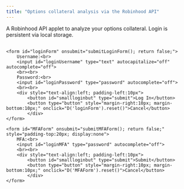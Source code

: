 ```yaml
---
title: "Options collateral analysis via the Robinhood API"
---
```


A Robinhood API applet to analyze your options collateral. Login is persistent via local storage.




<div style="margin-top:30px">
	<div id="profileData" style="text-align:center; display:none; padding-top:20px; border-bottom:solid; margin-bottom:40px">
		<div style="text-align:center; padding-bottom:20px">
		<button onclick="getData();">Account Value</button>
		<button id="optionButton" onclick="getData(); getOptions();">Options Collateral</button>
		<button id="optionButton" onclick="logout();">Log Out</button>
		</div>		
		<div style="font-weight:bold; padding-top:20px">Total value: <span id="accountValue">&nbsp;&nbsp;&nbsp;&nbsp;&nbsp;</span> &nbsp;&nbsp;&nbsp;&nbsp;&nbsp; Cash available: <span id="cash"></span></div>	
		<div style="padding-top:20px">Near or in the money:
		<ul style="overflow:auto; max-height:50vh; list-style-type:none; padding-left:0px;margin-bottom:20px;" id="itm"></ul>
		</div>			
		<div style="padding-top:20px">Incomplete spreads:
		<ul style="overflow:auto; max-height:50vh; list-style-type:none; padding-left:0px;margin-bottom:20px;" id="singles"></ul>
		</div>		
		<div style="padding-top:20px">Incomplete condors:
		<ul style="overflow:auto; max-height:50vh; list-style-type:none; padding-left:0px;margin-bottom:20px;" id="unpaired"></ul>
		</div>		
		<div style="padding-top:20px">Spread buybacks:
		<ul style="overflow:auto; max-height:50vh; list-style-type:none; padding-left:0px;margin-bottom:20px;" id="release"></ul>
		</div>		
		<div style="padding-top:20px">Condor buybacks:
		<ul style="overflow:auto; max-height:50vh; list-style-type:none; padding-left:0px;margin-bottom:20px;" id="condorRelease"></ul>
		</div>				
		<div style="padding-top:20px; padding-bottom:20px;">Incomplete condor buybacks:
		<ul style="overflow:auto; max-height:50vh; list-style-type:none; padding-left:0px;margin-bottom:20px;" id="ncRelease"></ul>
		</div>		
	</div>
	
	<form id="loginForm" onsubmit="submitLoginForm(); return false;">	
		Username:<br>
		<input id="loginUsername" type="text" autocapitalize="off" autocomplete="off">
		<br><br>
		Password:<br>
		<input id="loginPassword" type="password" autocomplete="off">		
		<br><br>
		<div style="text-align:left; padding-left:10px">
			<button id="smallloginbut" type="submit">Log In</button>
			<button type="button" style="margin-right:10px; margin-bottom:10px;" onclick="D('loginForm').reset()">Cancel</button>
    		</div>
	</form> 
	
	<form id="MFAForm" onsubmit="submitMFAForm(); return false;" style="padding-top:20px; display:none">	
		MFA:<br>
		<input id="loginMFA" type="password" autocomplete="off">		
		<br><br>
		<div style="text-align:left; padding-left:10px">
			<button id="smallloginbut" type="submit">Submit</button>
			<button type="button" style="margin-right:10px; margin-bottom:10px;" onclick="D('MFAForm').reset()">Cancel</button>
    		</div>
	</form> 
</div>

<script>/////////////////////////////////////////////////////////

var currentID;
var form = {};
var authData = {};
var authHeader = {};
	
var optionsBySymbol = {};
	

	
if (typeof(Storage) !== "undefined") {
	authHeader = {'Authorization': localStorage.getItem("authString") };
	if (localStorage.getItem("authString")) D('profileData').style.display = "block";
} 	
	
function D(str) { return document.getElementById(str); }
	
function logout() {
	D('cash').textContent = "";
	D('accountValue').textContent = "\xa0\xa0\xa0\xa0\xa0";
	wipeDOM();
	
	currentID = "";
	form = {};
	authData = {};
	authHeader = {};	
	optionsBySymbol = {};
	
	hide('profileData');
	
	// if (typeof(Storage) !== "undefined") localStorage.setItem("authString", "");
}
	
function clearDOM(myNode) {
	while (myNode.firstChild) {
		myNode.removeChild(myNode.lastChild);
	}
}
	
function wipeDOM() {	
	clearDOM(D('singles'));
	clearDOM(D('unpaired'));
	clearDOM(D('release'));
	clearDOM(D('condorRelease'));
	clearDOM(D('ncRelease'));
	clearDOM(D('itm'));
}
	
function addCol(text, width, li) {								       
	let col = make('span');
	col.style.width = width;
	col.style.display = "inline-block";
	col.style.textAlign = "center";
	col.textContent = text;
	li.appendChild(col);  
	return col;
}		
	
function fetchData(url, method, data) {
	if (data) {
	return fetch("https://sandboxansyble.herokuapp.com/cors/", 
		{cache:'no-cache', headers: {method: method, url: url, 'json-data': JSON.stringify(data) }}).then(function(response) {
		return response.json();
	});
	} else {
	return fetch("https://sandboxansyble.herokuapp.com/cors/", 
		{cache:'no-cache', headers: {method: method, url: url }}).then(function(response) {
		return response.json();
	});						  
	}
}
	
function generate_device_token() {
    let rands = [];
    for (let i = 0; i < 16; i++) {
        rands.push((Math.round(4294967296.0 * Math.random()) >> ((3 & i) << 3)) & 255);
    }

    let hexa = [];
    for (let i = 0; i < 256; i++) {	
	let myhex = (i + 256).toString(16).substring(1);
        hexa.push(myhex);
    }

    let id = "";
    for (let i = 0; i < 16; i++) {
        id += hexa[rands[i]];
        if ((i == 3) || (i == 5) || (i == 7) || (i == 9)) id += "-";
    }
   return id;
}

function submitLoginForm() {
	let mytoken = generate_device_token();
	form = {
		'client_id': 'c82SH0WZOsabOXGP2sxqcj34FxkvfnWRZBKlBjFS',
		'expires_in': 86400,
		'grant_type': 'password',
		'password': D('loginPassword').value,
		'username': D('loginUsername').value,
		'scope': 'internal',
		'challenge_type': "sms",
		'device_token': mytoken
	};

	fetchData("https://api.robinhood.com/oauth2/token/", 'POST', {form:form}).then(function(data){
		show('MFAForm');
		if (data.challenge) currentID = data.challenge.id;
	});
}
  
function submitMFAForm() {
	fetchData('https://api.robinhood.com/challenge/' + currentID + '/respond/', 'POST', { form:{ 'response': D('loginMFA').value }}).then(function(data){
		fetchData("https://api.robinhood.com/oauth2/token/", 'POST', {form:form, headers:{'X-ROBINHOOD-CHALLENGE-RESPONSE-ID':currentID}}).then(function(data){
			hide('MFAForm');
			show('profileData');
			authData = data;
			authHeader = {'Authorization':data.token_type + " " + data.access_token};
	
			if (typeof(Storage) !== "undefined") localStorage.setItem("authString", data.token_type + " " + data.access_token);
		});
	});
}

function getData() {	
//	fetchData("https://api.robinhood.com/accounts/", 'GET', {headers:authHeader}).then(function(data) {
//		//D('cash').textContent = "Cash available: $" + parseFloat(data.results[0].cash_available_for_withdrawal).toFixed(2);
//		console.log("Accounts");
//		console.log(data);
//	});
	fetchData("https://api.robinhood.com/portfolios/", 'GET', {headers:authHeader}).then(function(data) {
		let growth = data.results[0].equity - data.results[0].equity_previous_close;
		
		if (growth > 0) D("accountValue").style.color = "#1a8";
		else if (growth < 0) D("accountValue").style.color = "#F00";
		D('accountValue').textContent = "$" + parseFloat(data.results[0].equity).toFixed(2) + " ($" 
			+ parseFloat(growth).toFixed(2) +")";
		D('cash').textContent = "$" + parseFloat(data.results[0].withdrawable_amount).toFixed(2);
		console.log("Portfolios");
		console.log(data);
	});
}	
	
function getOptions() {	
D('optionButton').disabled = true;
fetchData("https://api.robinhood.com/options/positions/?nonzero=True", 'GET', { headers:authHeader }).then(function(data) {
	console.log(data);
	let accountOptions = data.results;

	let promises = [];
	optionsBySymbol = {};
	taskBySymbol = {};
	for (let i = 0; i < accountOptions.length; i++) {			
		if (!optionsBySymbol[accountOptions[i].chain_symbol]) {
			optionsBySymbol[accountOptions[i].chain_symbol] = {shortCall:[], shortPut:[], defCall:[], defPut:[]};
			taskBySymbol[accountOptions[i].chain_symbol] = [];
		}
		
		let task = fetchData(accountOptions[i].option, 'GET').then(function(optionData) {
			let quantity = parseInt(accountOptions[i].quantity);
			for(let j = 0; j < quantity; j++) {
				let dat = {expire:optionData.expiration_date, strike:Math.round(parseFloat(optionData.strike_price)*100)};
				if (accountOptions[i].type == "short") {
					if (optionData.type == "call") optionsBySymbol[optionData.chain_symbol].shortCall.push(dat);
					else optionsBySymbol[optionData.chain_symbol].shortPut.push(dat);
				}
				if (accountOptions[i].type == "long") {
					if (optionData.type == "call") optionsBySymbol[optionData.chain_symbol].defCall.push(dat);
					else optionsBySymbol[optionData.chain_symbol].defPut.push(dat);
				}
			}
		});
		promises.push(task);
		taskBySymbol[accountOptions[i].chain_symbol].push(task);
	}
	
	
	let queryString = "";
	wipeDOM();
	for (let symbol in taskBySymbol) {
		queryString += symbol + ",";
		Promise.all(taskBySymbol[symbol]).then(function() {
			optionsBySymbol[symbol].shortPut.sort(function(b, a) {
				if (a.expire > b.expire) return 1;
				else if (a.expire < b.expire) return -1;
				else if (a.strike > b.strike) return 1;
				else if (a.strike < b.strike) return -1;
				else return 0;					
			});
			optionsBySymbol[symbol].defPut.sort(function(b, a) { 
				// not really needed: the job applicants can come in any order, and find the best job
				// for them. If there is a better job applicant before them, they won't get this job. If the applicant
				// comes later, they will get displaced at that time.
				if (a.expire < b.expire) return 1;
				else if (a.expire > b.expire) return -1;
				else if (a.strike > b.strike) return 1;
				else if (a.strike < b.strike) return -1;
				else return 0;					
			});

			let append = optionsBySymbol[symbol].shortCall.length - optionsBySymbol[symbol].defCall;
			for (let i = 0; i < append; i++) {
				 optionsBySymbol[symbol].defCall.push({expire:"never", strike:0});
			}

			optionsBySymbol[symbol].shortCall.sort(function(b, a) { // needed due to the break in the loop!
				if (a.expire > b.expire) return 1;
				else if (a.expire < b.expire) return -1;
				else if (a.strike < b.strike) return 1;
				else if (a.strike > b.strike) return -1;
				else return 0;					
			});
			optionsBySymbol[symbol].defCall.sort(function(b, a) {
				if (a.expire < b.expire) return 1;
				else if (a.expire > b.expire) return -1;
				else if (a.strike < b.strike) return 1;
				else if (a.strike > b.strike) return -1;
				else return 0;					
			});

			pair(symbol);
			let totalCollateral = condor(symbol, true);
			let totalPutCollateral = noCondorPuts(symbol);
			let totalCallCollateral = noCondorCalls(symbol);

			for (let i = 0; i < optionsBySymbol[symbol].shortPut.length; i++) {
				let me = optionsBySymbol[symbol].shortPut[i];
				let myStrike = me.strike;
				let friend = me.friend;
				if (friend) {
					clearOption(friend);
					clearOption(me);
					me.strike = 0;

					findPutPair(symbol, friend);
					me.closeRelease = totalCollateral - condor(symbol);
					me.ncRelease = totalPutCollateral - noCondorPuts(symbol);

					me.strike = myStrike;
					findPutPair(symbol, null, me);
				} else me.closeRelease = myStrike;
			}

			for (let i = 0; i < optionsBySymbol[symbol].shortCall.length; i++) {
				let me = optionsBySymbol[symbol].shortCall[i];
				let myExpire = me.expire;
				let friend = me.friend;

				clearOption(friend);
				clearOption(me);
				me.expire = "neverplus";
				me.collateral = 0;

				findCallPair(symbol, friend);			
				me.closeRelease = totalCollateral - condor(symbol);
				me.ncRelease = totalCallCollateral - noCondorCalls(symbol);

				me.condorPair = [];
				for (let j = 0; j < optionsBySymbol[symbol].shortPut.length; j++) {
					let mypair = optionsBySymbol[symbol].shortPut[j];
					let myPairStrike = mypair.strike;
					let pairFriend = mypair.friend;
					if (pairFriend) {
						clearOption(pairFriend);
						clearOption(mypair);
						mypair.strike = 0;

						findPutPair(symbol, pairFriend);
						me.condorPair.push({condorPair:mypair, condorRelease:totalCollateral - condor(symbol)});

						mypair.strike = myPairStrike;
						findPutPair(symbol, null, mypair);
					}
				}

				me.expire = myExpire;
				delete me.collateral;
				findCallPair(symbol, null, me);
			}
			
			let d = new Date(Date.now() + 1000*60*60*24*21).toISOString();	
			fetch("https://api.tdameritrade.com/v1/marketdata/chains?apikey=T1V8GYUYK3GKC7HG3L23O9XBJ5OH1C4F&symbol=" 
				+ symbol + "&range=OTM&toDate=" + d).then(function(response) {
				return response.json();
			}).then(function(data) {
			console.log(data);
			if (data.status == "SUCCESS") {
				let dateMapData = {};
				for (let contractDate in data.putExpDateMap) {
					let expiration = contractDate.substring(0, 10);
					dateMapData[expiration] = contractDate;
				}					
				function dateMap(expiration) { return dateMapData[expiration]; }
				function strikeMap(strike) { return (strike/100).toFixed(1).toString();	}
					
					
				let myPuts = optionsBySymbol[symbol].shortPut;
				let myCalls = optionsBySymbol[symbol].shortCall;
					
				let myPutBuys = optionsBySymbol[symbol].defPut;
				let myCallBuys = optionsBySymbol[symbol].defCall;
					
				myPutBuys.forEach(function(contract) {
					if (!contract.friend) {
						let li = make('li');	
						li.onmouseenter = function() { this.style.fontWeight = "bold"; }
						li.onmouseleave = function() { this.style.fontWeight = ""; }
						li.style.textAlign = "center";	
						addCol(symbol, "100px", li);	
						addCol("Put", "100px", li);
						addCol(contract.expire, "150px", li);
						addCol("$" + contract.strike/100, "100px", li);
						let prem = 0;
						if (data.putExpDateMap[dateMap(contract.expire)])
							prem = data.putExpDateMap[dateMap(contract.expire)][strikeMap(contract.strike)][0].bid;
						let col = addCol(prem.toFixed(2), "100px", li);
						if (prem > 0) col.style.backgroundColor = "#ddf";
						D('singles').appendChild(li);
					}
				});

				myCallBuys.forEach(function(contract) {
					if (!contract.friend) {
						let li = make('li');	
						li.onmouseenter = function() { this.style.fontWeight = "bold"; }
						li.onmouseleave = function() { this.style.fontWeight = ""; }
						li.style.textAlign = "center";	
						addCol(symbol, "100px", li);	
						addCol("Call", "100px", li);
						addCol(contract.expire, "150px", li);
						addCol("$" + contract.strike/100, "100px", li);
						let prem = 0;
						if (data.callExpDateMap[dateMap(contract.expire)])
							prem = data.callExpDateMap[dateMap(contract.expire)][strikeMap(contract.strike)][0].bid;
						let col = addCol(prem.toFixed(2), "100px", li);
						if (prem > 0) col.style.backgroundColor = "#ddf";
						D('singles').appendChild(li);
					}
				});

				let bestPut = null;
				let ncPut = null;
				myPuts.forEach(function(contract) {
				if (data.putExpDateMap[dateMap(contract.expire)]) {
					if (!data.putExpDateMap[dateMap(contract.expire)][strikeMap(contract.strike)]) console.log(contract);
					contract.premium = data.putExpDateMap[dateMap(contract.expire)][strikeMap(contract.strike)][0].ask;
					let expirationM = data.putExpDateMap[dateMap(contract.expire)][strikeMap(contract.strike)][0].expirationDate;
					contract.rate = 100*100*contract.premium*365*1000*60*60*24/(contract.closeRelease*(1000*60*60*66 + expirationM-Date.now()));
					if ((!bestPut && contract.closeRelease > 0) || (bestPut && contract.rate < bestPut.rate)) bestPut = contract;

					contract.ncRate = 100*100*contract.premium*365*1000*60*60*24/(contract.ncRelease*(1000*60*60*66 + expirationM-Date.now()));
					if ((!ncPut && contract.ncRelease > 0) || (ncPut && contract.ncRate < ncPut.ncRate)) ncPut = contract;
				}
				});

				let bestCondor = {call:null, put:null, rate:Infinity};
				let bestCall = null;
				let ncCall = null;
				myCalls.forEach(function(contract) {
				if (data.callExpDateMap[dateMap(contract.expire)]) {
					contract.premium = data.callExpDateMap[dateMap(contract.expire)][strikeMap(contract.strike)][0].ask;
					let expirationM = data.callExpDateMap[dateMap(contract.expire)][strikeMap(contract.strike)][0].expirationDate;
					contract.rate = 100*100*contract.premium*365*1000*60*60*24/(contract.closeRelease*(1000*60*60*66 + expirationM-Date.now()));
					if ((!bestCall && contract.closeRelease > 0) || (bestCall && contract.rate < bestCall.rate)) bestCall = contract;

					contract.ncRate = 100*100*contract.premium*365*1000*60*60*24/(contract.ncRelease*(1000*60*60*66 + expirationM-Date.now()));
					if ((!ncCall && contract.ncRelease > 0) || (ncCall && contract.ncRate < ncCall.ncRate)) ncCall = contract;

					contract.condorPair.forEach(function(pair) {
						let contract2 = pair.condorPair;
					if (contract2.expire == contract.expire) {
						contract2.premium = data.putExpDateMap[dateMap(contract.expire)][(contract2.strike/100).toFixed(1).toString()][0].ask;
						let minExp = data.putExpDateMap[dateMap(contract.expire)][(contract2.strike/100).toFixed(1).toString()][0].expirationDate;
						if (expirationM < minExp) minExp = expirationM
						let condorRate = 100*100*(contract2.premium + contract.premium)*365*1000*60*60*24/(pair.condorRelease*(1000*60*60*66 + minExp-Date.now()));
						if (condorRate < bestCondor.rate) {
							bestCondor = {call:contract, put:contract2, premium:(contract2.premium + contract.premium), rate:condorRate, release:pair.condorRelease};
						}
					}
					});
				}
				});

				function addColStock(li, symbol, type, obj) {
					li.onmouseenter = function() { this.style.fontWeight = "bold"; }
					li.onmouseleave = function() { this.style.fontWeight = ""; }
					li.style.textAlign = "center";	
					addCol(symbol, "75px", li);	
					addCol(type, "75px", li);
					addCol(obj.expire, "125px", li);
					addCol("$" + obj.strike/100, "75px", li);
				}

				function addOrdered(li, element) {
					let toAdd = true;
					for (let j = 0; j < element.children.length; j++) {
						if (parseFloat(li.title) < parseFloat(element.children[j].title)) {
							element.insertBefore(li, element.children[j]);
							toAdd = false;
							break;
						}
					}
					if (toAdd) element.appendChild(li);
				}

				function addColCost(li, elt, rate, collateral) {
					li.title = rate;
					let col = addCol(elt.premium.toFixed(2), "75px", li);
					col.style.backgroundColor = "#ddf";
					col = addCol("$" + collateral, "75px", li);
					col.style.backgroundColor = "#ddf";
					col = addCol(Math.round(rate) + "%", "75px", li);
					col.style.backgroundColor = "#ddf";
				}

				if (ncPut) {						
					let li = make('li');	
					addColStock(li, symbol, "Put", ncPut);
					addColCost(li, ncPut, ncPut.ncRate, ncPut.ncRelease);
					addOrdered(li, D('ncRelease'));
				}
				if (bestPut) {						
					let li = make('li');	
					addColStock(li, symbol, "Put", bestPut);
					addColCost(li, bestPut, bestPut.rate, bestPut.closeRelease);
					addOrdered(li, D('release'));
				}
				if (ncCall) {					
					let li = make('li');
					addColStock(li, symbol, "Call", ncCall);
					addColCost(li, ncCall, ncCall.ncRate, ncCall.ncRelease);
					addOrdered(li, D('ncRelease'));
				}
				if (bestCall) {					
					let li = make('li');	
					addColStock(li, symbol, "Call", bestCall);
					addColCost(li, bestCall, bestCall.rate, bestCall.closeRelease);
					addOrdered(li, D('release'));
				}
				if (bestCondor.release) {
					let li = make('li');
					addColStock(li, symbol, "Call", bestCondor.call);

					addCol("Put", "75px", li);
					addCol(bestCondor.put.expire, "125px", li);
					addCol("$" + bestCondor.put.strike/100, "75px", li);

					addColCost(li, bestCondor, bestCondor.rate, bestCondor.release);					
					addOrdered(li, D('condorRelease'));
				}
			} 			       	       
			});
			
		});
	}
	
	Promise.all(promises).then(function() {
		D('optionButton').disabled = false;
		fetchData('https://query1.finance.yahoo.com/v7/finance/quote?symbols=' + queryString, 'GET').then(function(data) {
		for (let i = 0; i < data.quoteResponse.result.length; i++) {
			let myPuts = optionsBySymbol[data.quoteResponse.result[i].symbol].shortPut;
			let myCalls = optionsBySymbol[data.quoteResponse.result[i].symbol].shortCall;

			myPuts.forEach(function(contract) {
				if (contract.strike > 100*0.97*data.quoteResponse.result[i].regularMarketPrice) {
					let li = make('li');	
					li.onmouseenter = function() { this.style.fontWeight = "bold"; }
					li.onmouseleave = function() { this.style.fontWeight = ""; }
					li.style.textAlign = "center";	
					addCol(data.quoteResponse.result[i].symbol, "100px", li);	
					addCol("Put", "100px", li);
					addCol(contract.expire, "150px", li);
					addCol("$" + contract.strike/100, "100px", li);
					D('itm').appendChild(li);
				}
			});

			myCalls.forEach(function(contract) {
				if (contract.strike < 100*1.03*data.quoteResponse.result[i].regularMarketPrice) {
					let li = make('li');	
					li.onmouseenter = function() { this.style.fontWeight = "bold"; }
					li.onmouseleave = function() { this.style.fontWeight = ""; }
					li.style.textAlign = "center";	
					addCol(data.quoteResponse.result[i].symbol, "100px", li);	
					addCol("Call", "100px", li);
					addCol(contract.expire, "150px", li);
					addCol("$" + contract.strike/100, "100px", li);
					D('itm').appendChild(li);
				}
			});
		}
		});
	});
});
}	
	
function pair(symbol) {
	for (let i = 0; i < optionsBySymbol[symbol].shortPut.length; i++) {
		findPutPair(symbol, null, optionsBySymbol[symbol].shortPut[i]);
	}

	for (let i = 0; i < optionsBySymbol[symbol].shortCall.length; i++) {
		findCallPair(symbol, null, optionsBySymbol[symbol].shortCall[i]);
	}
}
	
function findCallPair(symbol, defCall, shortCall) {	
	let data = optionsBySymbol[symbol];
	let maxGain = 0;
	let collateral = Infinity;
	let candidate = null;
	let seeker = defCall;
	if (!seeker) seeker = shortCall;
	if (defCall) {
		for (let j = 0; j < data.shortCall.length; j++) {
			if (evaluate(defCall, data.shortCall[j], data.shortCall[j])) break;
		}
	}
	if (shortCall) {
		for (let j = 0; j < data.defCall.length; j++) {
			if (evaluate(data.defCall[j], shortCall, data.defCall[j])) break;
		}
	}
	
	function evaluate(defCall, shortCall, subject) {
		if (defCall.expire >= shortCall.expire 
		    && (callGain(defCall, shortCall, subject) > maxGain || (maxGain == Infinity && callCollateral(defCall, shortCall) < collateral ))) {
			maxGain = callGain(defCall, shortCall, subject);
			collateral = callCollateral(defCall, shortCall);
			candidate = subject;
			if (callGain(defCall, shortCall, subject) == Infinity) return true;
			if (candidate.friend) return true;
		}
		return false;
	}
	
	if (candidate) {
		let orphan = candidate.friend;
		if (orphan) clearOption(orphan);
		
		candidate.friend = seeker;
		seeker.friend = candidate;
		candidate.collateral = collateral;
		seeker.collateral = collateral;

		if (orphan) {
			if (defCall) findCallPair(symbol, orphan);
			else if (shortCall) findCallPair(symbol, null, orphan);
		}
	}	

	function callCollateral(defCall, shortCall) {	
		if (defCall.strike > shortCall.strike) return defCall.strike - shortCall.strike;
		return 0;
	}

	function callGain(defCall, shortCall, subject) {
		if (!subject.friend) return Infinity;
		return subject.collateral - callCollateral(defCall, shortCall);
	}
}
	
function clearOption(option) {
	delete option.friend;
	delete option.release;
	delete option.collateral;
}
	
function findPutPair(symbol, defPut, shortPut) {	
	let data = optionsBySymbol[symbol];
	let maxGain = 0;
	let candidate = null;
	let seeker = defPut;
	if (!seeker) seeker = shortPut;
	if (defPut) {
		for (let j = 0; j < data.shortPut.length; j++) {
			if (evaluate(defPut, data.shortPut[j], data.shortPut[j])) break;
		}
	}
	if (shortPut) {
		for (let j = 0; j < data.defPut.length; j++) {
			if (evaluate(data.defPut[j], shortPut, data.defPut[j])) break;
		}
	}

	if (candidate) {
		let orphan = candidate.friend;
		if (orphan) clearOption(orphan);
		
		candidate.friend = seeker;
		seeker.friend = candidate;
		if (!candidate.release) candidate.release = 0;
		candidate.release += maxGain;
		seeker.release = candidate.release;
		
		candidate.collateral = candidate.strike - candidate.release;
		seeker.collateral = seeker.strike - seeker.release;
		
		if (orphan) {
			if (defPut) findPutPair(symbol, orphan);
			else if (shortPut) findPutPair(symbol, null, orphan);
		}
	}	
	
	function evaluate(defPut, shortPut, subject) {
		if (defPut.expire >= shortPut.expire && putGain(defPut, shortPut, subject) > maxGain) {
			maxGain = putGain(defPut, shortPut, subject);
			candidate = subject;
			if (candidate.friend) return true;
		}
		return false;
	}

	function putGain(defPut, shortPut, subject) {
		let release = shortPut.strike;
		if (defPut.strike < shortPut.strike) release = defPut.strike;
		if (!subject.friend) return release;
		return release - subject.release;
	}
}
	
function noCondorCalls(symbol) {
	let data = optionsBySymbol[symbol];
	let totalCalls = 0;
	data.shortCall.forEach(function(contract) {
		if (contract.collateral !== undefined) totalCalls += contract.collateral;
		else console.log("CALL CONTRACT LACKS COLLATERAL");
	});	
	return totalCalls;
}
	
function noCondorPuts(symbol) {
	let data = optionsBySymbol[symbol];
	let totalPuts = 0;	
	data.shortPut.forEach(function(contract) {
		if (contract.collateral) totalPuts += contract.collateral;
		else totalPuts += contract.strike;
	});	
	return totalPuts;
}

function condor(symbol, build) {
	let data = optionsBySymbol[symbol];
	let callExpireTypes = {};
	let putExpireTypes = {};
	data.shortCall.forEach(function(contract) {
		if (!callExpireTypes[contract.expire]) {
					callExpireTypes[contract.expire] = {};
					putExpireTypes[contract.expire] = {};
		}
		if (contract.collateral !== undefined) {
			if (!callExpireTypes[contract.expire][contract.strike]) callExpireTypes[contract.expire][contract.strike] = contract.collateral;
			else callExpireTypes[contract.expire][contract.strike] += contract.collateral;
		} else console.log("CALL CONTRACT LACKS COLLATERAL");
	});
	
	data.shortPut.forEach(function(contract) {
		if (!putExpireTypes[contract.expire]) putExpireTypes[contract.expire] = {};
		if (contract.collateral) {
			if (!putExpireTypes[contract.expire][contract.strike]) putExpireTypes[contract.expire][contract.strike] = contract.collateral;
			else putExpireTypes[contract.expire][contract.strike] += contract.collateral;
		}
		else {
			if (!putExpireTypes[contract.expire][contract.strike]) putExpireTypes[contract.expire][contract.strike] = contract.strike;
			else putExpireTypes[contract.expire][contract.strike] += contract.strike;
		}
	});	
	
	let totalSaved = 0;
	for (let expiration in putExpireTypes) {
		for (let strike in putExpireTypes[expiration]) {
			for (let callStrike in callExpireTypes[expiration]) {
				if (parseInt(callStrike) > parseInt(strike)) {
					if (callExpireTypes[expiration][callStrike] <= putExpireTypes[expiration][strike]) {
						putExpireTypes[expiration][strike] -= callExpireTypes[expiration][callStrike];						
						totalSaved += callExpireTypes[expiration][callStrike];
						callExpireTypes[expiration][callStrike] = 0;
					}
					else {
						callExpireTypes[expiration][callStrike] -= putExpireTypes[expiration][strike];
						totalSaved += putExpireTypes[expiration][strike];
						putExpireTypes[expiration][strike] = 0;
						break;
					}
				}
			}
		}
	}
	
	let totalPuts = 0;
	let totalCalls = 0;
	for (let expiration in putExpireTypes) {
		let expirePuts = 0;
		for (let strike in putExpireTypes[expiration]) {
			expirePuts += putExpireTypes[expiration][strike];
		}
		
		if (build && expirePuts > 0) {
			let li = make('li');
			li.title = expirePuts;
			li.onmouseenter = function() { this.style.fontWeight = "bold"; }
			li.onmouseleave = function() { this.style.fontWeight = ""; }
			li.style.textAlign = "center";					
			addCol(symbol, "100px", li);	
			addCol("Call", "100px", li);
			addCol(expiration, "150px", li);
			addCol("$" + expirePuts, "100px", li);
			let toAdd = true;
			for (let j = 0; j < D('unpaired').children.length; j++) {
				if (parseFloat(li.title) > parseFloat(D('unpaired').children[j].title)) {
					D('unpaired').insertBefore(li, D('unpaired').children[j]);
					toAdd = false;
					break;
				}
			}
			if (toAdd) D('unpaired').appendChild(li);
		}
		totalPuts += expirePuts;
		
		let expireCalls = 0;
		for (let callStrike in callExpireTypes[expiration]) {
			expireCalls += callExpireTypes[expiration][callStrike];
		}
		
		if (build && expireCalls > 0) {
			let li = make('li');	
			li.title = expireCalls;
			li.onmouseenter = function() { this.style.fontWeight = "bold"; }
			li.onmouseleave = function() { this.style.fontWeight = ""; }
			li.style.textAlign = "center";	
			addCol(symbol, "100px", li);	
			addCol("Put", "100px", li);
			addCol(expiration, "150px", li);
			addCol("$" + expireCalls, "100px", li);
			let toAdd = true;
			for (let j = 0; j < D('unpaired').children.length; j++) {
				if (parseFloat(li.title) < parseFloat(D('unpaired').children[j].title)) {
					D('unpaired').insertBefore(li, D('unpaired').children[j]);
					toAdd = false;
					break;
				}
			}
			if (toAdd) D('unpaired').appendChild(li);
		}
		totalCalls += expireCalls;
	}
					
	return totalSaved + totalPuts + totalCalls;
}
	

</script>
